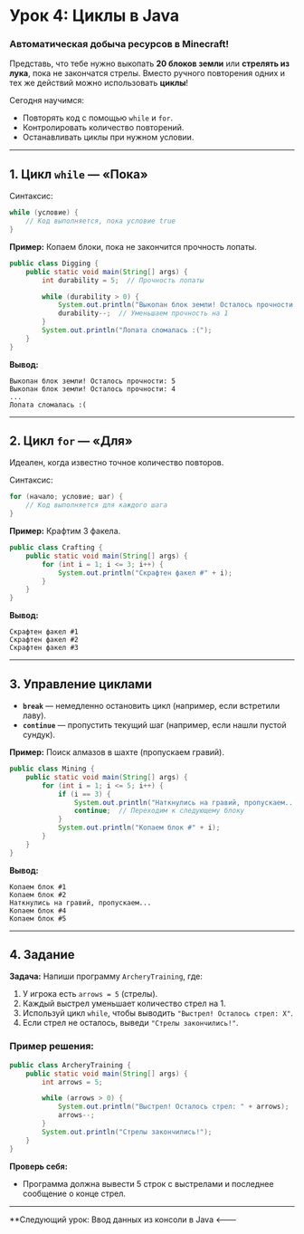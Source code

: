 # **Урок 4: Циклы в Java**  
### **Автоматическая добыча ресурсов в Minecraft!**  

Представь, что тебе нужно выкопать **20 блоков земли** или **стрелять из лука**, пока не закончатся стрелы. Вместо ручного повторения одних и тех же действий можно использовать **циклы**!  

Сегодня научимся:  
- Повторять код с помощью `while` и `for`.  
- Контролировать количество повторений.  
- Останавливать циклы при нужном условии.  

---

## **1. Цикл `while` — «Пока»**  
Синтаксис:  
```java
while (условие) {
    // Код выполняется, пока условие true
}
```  

**Пример:** Копаем блоки, пока не закончится прочность лопаты.  
```java
public class Digging {
    public static void main(String[] args) {
        int durability = 5;  // Прочность лопаты

        while (durability > 0) {
            System.out.println("Выкопан блок земли! Осталось прочности: " + durability);
            durability--;  // Уменьшаем прочность на 1
        }
        System.out.println("Лопата сломалась :(");
    }
}
```  
**Вывод:**  
```
Выкопан блок земли! Осталось прочности: 5  
Выкопан блок земли! Осталось прочности: 4  
...  
Лопата сломалась :(  
```  

---

## **2. Цикл `for` — «Для»**  
Идеален, когда известно точное количество повторов.  

Синтаксис:  
```java
for (начало; условие; шаг) {
    // Код выполняется для каждого шага
}
```  

**Пример:** Крафтим 3 факела.  
```java
public class Crafting {
    public static void main(String[] args) {
        for (int i = 1; i <= 3; i++) {
            System.out.println("Скрафтен факел #" + i);
        }
    }
}
```  
**Вывод:**  
```
Скрафтен факел #1  
Скрафтен факел #2  
Скрафтен факел #3  
```  

---

## **3. Управление циклами**  
- **`break`** — немедленно остановить цикл (например, если встретили лаву).  
- **`continue`** — пропустить текущий шаг (например, если нашли пустой сундук).  

**Пример:** Поиск алмазов в шахте (пропускаем гравий).  
```java
public class Mining {
    public static void main(String[] args) {
        for (int i = 1; i <= 5; i++) {
            if (i == 3) {
                System.out.println("Наткнулись на гравий, пропускаем...");
                continue;  // Переходим к следующему блоку
            }
            System.out.println("Копаем блок #" + i);
        }
    }
}
```  
**Вывод:**  
```
Копаем блок #1  
Копаем блок #2  
Наткнулись на гравий, пропускаем...  
Копаем блок #4  
Копаем блок #5  
```  

---

## **4. Задание**  
**Задача:** Напиши программу `ArcheryTraining`, где:  
1) У игрока есть `arrows = 5` (стрелы).  
2) Каждый выстрел уменьшает количество стрел на 1.  
3) Используй цикл `while`, чтобы выводить `"Выстрел! Осталось стрел: X"`.  
4) Если стрел не осталось, выведи `"Стрелы закончились!"`.  

### **Пример решения:**  
```java
public class ArcheryTraining {
    public static void main(String[] args) {
        int arrows = 5;

        while (arrows > 0) {
            System.out.println("Выстрел! Осталось стрел: " + arrows);
            arrows--;
        }
        System.out.println("Стрелы закончились!");
    }
}
```  

**Проверь себя:**  
- Программа должна вывести 5 строк с выстрелами и последнее сообщение о конце стрел.  

---

**Следующий урок: Ввод данных из консоли в Java <---